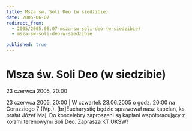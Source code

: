 ```yaml
---
title: Msza św. Soli Deo (w siedzibie)
date: 2005-06-07
redirect_from: 
  - 2005/2005.06.07-msza-sw-soli-deo-(w-siedzibie)
  - msza-sw-soli-deo-w-siedzibie

published: true
---
```




# Msza św. Soli Deo (w siedzibie)

<time>23 czerwca 2005, 20:00</time>

23 czerwca 2005, 20:00 | W czwartek 23.06.2005 o godz. 20:00 na Corazziego 7 (IVp.). [br]Eucharystię będzie sprawował nasz kapelan, ks. prałat Józef Maj. Do koncelebry zaproszeni są kapłani współpracujący z kołami terenowymi Soli Deo. Zaprasza KT UKSW!

<!--CONTENT FROM OLD SERVER (jos before 2013): 23 czerwca 2005, 20:00 | W czwartek 23.06.2005 o godz. 20:00 na Corazziego 7 (IVp.). [br]Eucharystię będzie sprawował nasz kapelan, ks. prałat Józef Maj. Do koncelebry zaproszeni są kapłani współpracujący z kołami terenowymi Soli Deo. Zaprasza KT UKSW!
-->

<!--{{json:{"created_date":"2005-06-07 13:15:22","publish_down":"0000-00-00 00:00:00","id":"243"}}}-->